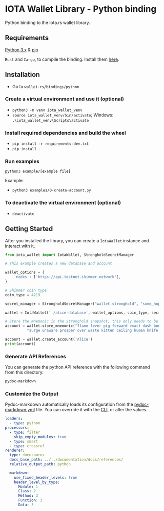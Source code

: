 # IOTA Wallet Library - Python binding

Python binding to the iota.rs wallet library.

## Requirements

[Python 3.x](https://www.python.org) & [pip](https://pypi.org/project/pip)

`Rust` and `Cargo`, to compile the binding. Install them [here](https://doc.rust-lang.org/cargo/getting-started/installation.html).

## Installation

- Go to `wallet.rs/bindings/python`

### Create a virtual environment and use it (optional)
- `python3 -m venv iota_wallet_venv`
- `source iota_wallet_venv/bin/activate`; Windows: `.\iota_wallet_venv\Scripts\activate`

### Install required dependencies and build the wheel

- `pip install -r requirements-dev.txt`
- `pip install .`

### Run examples

`python3 example/[example file]`

Example: 
- `python3 examples/0-create-account.py`

### To deactivate the virtual environment (optional)

- `deactivate`

## Getting Started

After you installed the library, you can create a `IotaWallet` instance and interact with it.

```python
from iota_wallet import IotaWallet, StrongholdSecretManager

# This example creates a new database and account

wallet_options = {
    'nodes': ['https://api.testnet.shimmer.network'],
}

# Shimmer coin type
coin_type = 4219

secret_manager = StrongholdSecretManager("wallet.stronghold", "some_hopefully_secure_password")

wallet = IotaWallet('./alice-database', wallet_options, coin_type, secret_manager)

# Store the mnemonic in the Stronghold snapshot, this only needs to be done once
account = wallet.store_mnemonic("flame fever pig forward exact dash body idea link scrub tennis minute " +
          "surge unaware prosper over waste kitten ceiling human knife arch situate civil")

account = wallet.create_account('Alice')
print(account)

```

### Generate API References

You can generate the python API reference with the following command from this directory:

```bash
pydoc-markdown
```

### Customize the Output

Pydoc-markdown automatically loads its configuration from the [pydoc-markdown.yml](../../../../../forks/wallet.rs/bindings/python/pydoc-markdown.yml) file. You can
override it with the [CLI](https://niklasrosenstein.github.io/pydoc-markdown/api/cli/), or alter the values.

```yaml 
loaders:
  - type: python
processors:
  - type: filter
    skip_empty_modules: true
  - type: smart
  - type: crossref
renderer:
  type: docusaurus
  docs_base_path: ../../documentation/docs/references/
  relative_output_path: python

  markdown:
    use_fixed_header_levels: true
    header_level_by_type:
      Module: 1
      Class: 2
      Method: 3
      Function: 3
      Data: 3
```